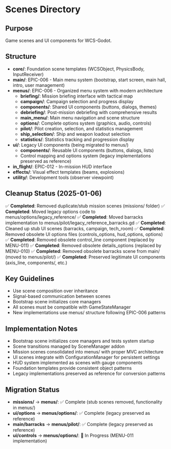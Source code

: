 # Scenes Directory

## Purpose
Game scenes and UI components for WCS-Godot.

## Structure
- **core/**: Foundation scene templates (WCSObject, PhysicsBody, InputReceiver)
- **main/**: EPIC-006 - Main menu system (bootstrap, start screen, main hall, intro, user management)
- **menus/**: EPIC-006 - Organized menu system with modern architecture
  - **briefing/**: Mission briefing interface with tactical map
  - **campaign/**: Campaign selection and progress display
  - **components/**: Shared UI components (buttons, dialogs, themes)
  - **debriefing/**: Post-mission debriefing with comprehensive results
  - **main_menu/**: Main menu navigation and scene structure
  - **options/**: Complete options system (graphics, audio, controls)
  - **pilot/**: Pilot creation, selection, and statistics management
  - **ship_selection/**: Ship and weapon loadout selection
  - **statistics/**: Statistics tracking and progression display
- **ui/**: Legacy UI components (being migrated to menus/)
  - **components/**: Reusable UI components (buttons, dialogs, lists)
  - Control mapping and options system (legacy implementations preserved as reference)
- **in_flight/**: EPIC-012 - In-mission HUD interface
- **effects/**: Visual effect templates (beams, explosions)
- **utility/**: Development tools (observer viewpoint)

## Cleanup Status (2025-01-06)
✅ **Completed**: Removed duplicate/stub mission scenes (missions/ folder)
✅ **Completed**: Moved legacy options code to menus/options/legacy_reference/
✅ **Completed**: Moved barracks implementation to menus/pilot/legacy_reference_barracks.gd
✅ **Completed**: Cleaned up stub UI scenes (barracks, campaign, tech_room)
✅ **Completed**: Removed obsolete UI options files (controls_options, hud_options, options)
✅ **Completed**: Removed obsolete control_line component (replaced by MENU-011)
✅ **Completed**: Removed obsolete details_options (replaced by MENU-010)
✅ **Completed**: Removed obsolete barracks scene from main/ (moved to menus/pilot/)
✅ **Completed**: Preserved legitimate UI components (axis_line, components/, etc.)

## Key Guidelines
- Use scene composition over inheritance
- Signal-based communication between scenes
- Bootstrap scene initializes core managers
- All scenes must be compatible with GameStateManager
- New implementations use menus/ structure following EPIC-006 patterns

## Implementation Notes
- Bootstrap scene initializes core managers and tests system startup
- Scene transitions managed by SceneManager addon
- Mission scenes consolidated into menus/ with proper MVC architecture
- UI scenes integrate with ConfigurationManager for persistent settings
- HUD system implemented as scenes with gauge components
- Foundation templates provide consistent object patterns
- Legacy implementations preserved as reference for conversion patterns

## Migration Status
- **missions/** → **menus/**: ✅ Complete (stub scenes removed, functionality in menus/)
- **ui/options** → **menus/options/**: ✅ Complete (legacy preserved as reference)
- **main/barracks** → **menus/pilot/**: ✅ Complete (legacy preserved as reference)
- **ui/controls** → **menus/options/**: 🚧 In Progress (MENU-011 implementation)